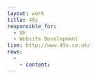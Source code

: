 ```yaml
---
layout: work
title: 49s
responsible_for:
  - UX
  - Website Development
live: http://www.49s.co.uk/
rows:
  -
    - content:
---
```

